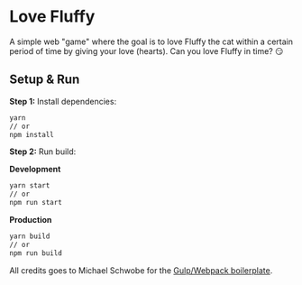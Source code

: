 # Love Fluffy

A simple web "game" where the goal is to love Fluffy the cat within a certain period of time by giving your love (hearts). Can you love Fluffy in time? :smirk:

## Setup & Run

__Step 1:__ Install dependencies:

```sh
yarn
// or
npm install
```

__Step 2:__ Run build:

**Development**

```sh
yarn start
// or
npm run start
```

**Production**

```sh
yarn build
// or
npm run build
```

All credits goes to Michael Schwobe for the [Gulp/Webpack boilerplate](https://github.com/michaelschwobe/static-site-gulp-webpack-boilerplate).